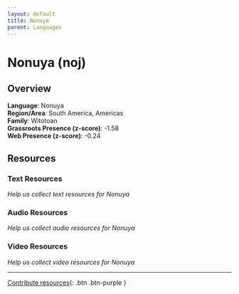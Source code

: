 ```yaml
---
layout: default
title: Nonuya
parent: Languages
---
```


# Nonuya (noj)

## Overview

**Language**: Nonuya  
**Region/Area**: South America, Americas  
**Family**: Witotoan  
**Grassroots Presence (z-score)**: -1.58  
**Web Presence (z-score)**: -0.24  

## Resources

### Text Resources
*Help us collect text resources for Nonuya*

### Audio Resources
*Help us collect audio resources for Nonuya*

### Video Resources
*Help us collect video resources for Nonuya*

---

[Contribute resources](https://forms.office.com/e/1SfLJx3u1r){: .btn .btn-purple }
